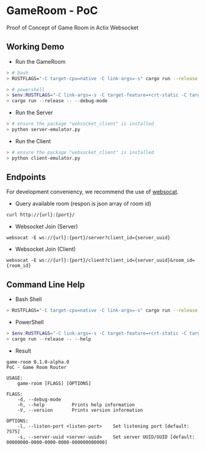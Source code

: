 # GameRoom - PoC

Proof of Concept of Game Room in Actix Websocket

## Working Demo

- Run the GameRoom

```bash
> # bash
> RUSTFLAGS="-C target-cpu=native -C link-args=-s" cargo run --release -- --debug-mode
```

```powershell
> # powershell
> $env:RUSTFLAGS="-C link-args=-s -C target-feature=+crt-static -C target-cpu=native"
> cargo run --release -- --debug-mode
```

- Run the Server

```bash
> # ensure the package "websocket_client" is installed
> python server-emulator.py
```

- Run the Client

```bash
> # ensure the package "websocket_client" is installed
> python client-emulator.py
```

## Endpoints

For development conveniency, we recommend the use of [websocat](https://github.com/vi/websocat).

- Query available room (respon is json array of room id)

```bash
curl http://{url}:{port}/
```

- Websocket Join (Server)

```ws
websocat -E ws://{url}:{port}/server?client_id={server_uuid}
```

- Websocket Join (Client)

```ws
websocat -E ws://{url}:{port}/client?client_id={server_uuid}&room_id={room_id}
```

## Command Line Help

- Bash Shell

```bash
> RUSTFLAGS="-C target-cpu=native -C link-args=-s" cargo run --release -- --help
```

- PowerShell

```powershell
> $env:RUSTFLAGS="-C link-args=-s -C target-feature=+crt-static -C target-cpu=native"
> cargo run --release -- --help
```

- Result

```text
game-room 0.1.0-alpha.0
PoC - Game Room Router

USAGE:
    game-room [FLAGS] [OPTIONS]

FLAGS:
    -d, --debug-mode    
    -h, --help          Prints help information
    -V, --version       Prints version information

OPTIONS:
    -l, --listen-port <listen-port>    Set listening port [default: 7575]
    -s, --server-uuid <server-uuid>    Set server UUID/GUID [default: 00000000-0000-0000-0000-000000000000]
```
